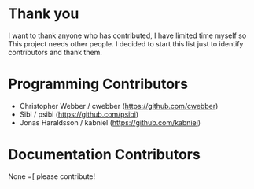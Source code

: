 Thank you
==========
I want to thank anyone who has contributed, I have limited time myself so This project needs other people. I decided to start this list just to identify contributors and thank them.


Programming Contributors
=========================
- Christopher Webber / cwebber (https://github.com/cwebber)
- Sibi / psibi (https://github.com/psibi)
- Jonas Haraldsson / kabniel (https://github.com/kabniel)

Documentation Contributors 
==========================
None =[
please contribute!


